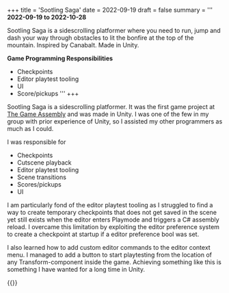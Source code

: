 +++
title = 'Sootling Saga'
date = 2022-09-19
draft = false
summary = '''
**2022-09-19 to 2022-10-28**

Sootling Saga is a sidescrolling platformer where you need to run, jump and dash your way through obstacles to lit the bonfire at the top of the mountain. Inspired by Canabalt. Made in Unity.

**Game Programming Responsibilities**
  *  Checkpoints
  *  Editor playtest tooling
  *  UI
  *  Score/pickups
'''
+++

Sootling Saga is a sidescrolling platformer. It was the first game project
at [The Game Assembly](https://thegameassembly.com) and was made in Unity.
I was one of the few in my group with prior experience of Unity, so I assisted
my other programmers as much as I could.

I was responsible for
* Checkpoints
* Cutscene playback
* Editor playtest tooling
* Scene transitions
* Scores/pickups
* UI

I am particularly fond of the editor playtest tooling as I struggled to find a way
to create temporary checkpoints that does not get saved in the scene yet still
exists when the editor enters Playmode and triggers a C# assembly reload. I overcame
this limitation by exploiting the editor preference system to create a checkpoint at
startup if a editor preference bool was set.

I also learned how to add custom editor commands to the editor context menu. I managed
to add a button to start playtesting from the location of any Transform-component inside
the game. Achieving something like this is something I have wanted for a long time in Unity.

{{<youtube id="whfLbvExxHE" title="Sootling Saga trailer.">}}